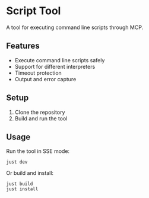 # Script Tool

A tool for executing command line scripts through MCP.

## Features

- Execute command line scripts safely
- Support for different interpreters
- Timeout protection
- Output and error capture

## Setup

1. Clone the repository
2. Build and run the tool

## Usage

Run the tool in SSE mode:
```
just dev
```

Or build and install:
```
just build
just install
```
